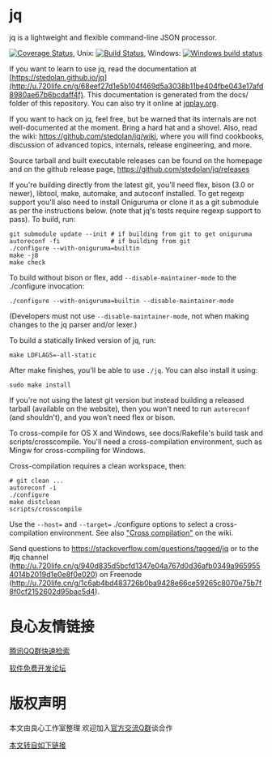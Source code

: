 jq
==

jq is a lightweight and flexible command-line JSON processor.

[![Coverage Status](https://coveralls.io/repos/stedolan/jq/badge.svg?branch=master&service=github)](https://coveralls.io/github/stedolan/jq?branch=master),
Unix: [![Build Status](https://travis-ci.org/stedolan/jq.svg?branch=master)](https://travis-ci.org/stedolan/jq),
Windows: [![Windows build status](https://ci.appveyor.com/api/projects/status/mi816811c9e9mx29?svg=true)](https://ci.appveyor.com/project/stedolan/jq)


If you want to learn to use jq, read the documentation at
[https://stedolan.github.io/jq](http://u.720life.cn/g/68eef27d1e5b104f469d5a3038b11be404fbe043e17afd8980ae67b6bcdaff4f).  This
documentation is generated from the docs/ folder of this repository.
You can also try it online at [jqplay.org](http://u.720life.cn/g/ce1cd501108267ca8686fd1a5413d2179f8bd8a6187fe7bcc97b5573f25f7b21).

If you want to hack on jq, feel free, but be warned that its internals
are not well-documented at the moment. Bring a hard hat and a
shovel.  Also, read the wiki: https://github.com/stedolan/jq/wiki, where
you will find cookbooks, discussion of advanced topics, internals,
release engineering, and more.

Source tarball and built executable releases can be found on the
homepage and on the github release page, https://github.com/stedolan/jq/releases

If you're building directly from the latest git, you'll need flex,
bison (3.0 or newer), libtool, make, automake, and autoconf installed.
To get regexp support you'll also need to install Oniguruma or clone it as a
git submodule as per the instructions below.
(note that jq's tests require regexp support to pass).  To build, run:

    git submodule update --init # if building from git to get oniguruma
    autoreconf -fi              # if building from git
    ./configure --with-oniguruma=builtin
    make -j8
    make check

To build without bison or flex, add `--disable-maintainer-mode` to the
./configure invocation:

    ./configure --with-oniguruma=builtin --disable-maintainer-mode

(Developers must not use `--disable-maintainer-mode`, not when making
changes to the jq parser and/or lexer.)

To build a statically linked version of jq, run:

    make LDFLAGS=-all-static

After make finishes, you'll be able to use `./jq`.  You can also
install it using:

    sudo make install

If you're not using the latest git version but instead building a
released tarball (available on the website), then you won't need to
run `autoreconf` (and shouldn't), and you won't need flex or bison.

To cross-compile for OS X and Windows, see docs/Rakefile's build task
and scripts/crosscompile.  You'll need a cross-compilation environment,
such as Mingw for cross-compiling for Windows.

Cross-compilation requires a clean workspace, then:

    # git clean ...
    autoreconf -i
    ./configure
    make distclean
    scripts/crosscompile    

Use the `--host=` and `--target=` ./configure options to select a
cross-compilation environment.  See also 
["Cross compilation"](http://u.720life.cn/g/54145d0471d91890860f7f8463c03046754c6c89cf6c93998bc07ff604d8114fe9195249ee7bc6162b808b542ba1a31ffe289c213a9c6d21d3ecb9460d23807b) on
the wiki.

Send questions to https://stackoverflow.com/questions/tagged/jq or to the #jq channel (http://u.720life.cn/g/940d835d5bcfd1347e04a767d0d36afb0349a9659554014b2019d1e0e8f0e020) on Freenode (http://u.720life.cn/g/1c6ab4bd483726b0ba9428e66ce59265c8070e75b7f8f0cf2152602d95bac5d4).



 # 良心友情链接

[腾讯QQ群快速检索](http://u.720life.cn/s/8cf73f7c)

[软件免费开发论坛](http://u.720life.cn/s/bbb01dc0)

# 版权声明 

本文由良心工作室整理 欢迎加入[官方交流Q群](https://u.720life.cn/s/f2316816)谈合作

[本文转自如下链接](http://u.720life.cn/g/2e71d0f0a5c601172267ba20d3a43c6e469879d2854214c7cb642ec02c3a57119093ad8c0b1721784b45165ae64b838f99ebed870d6b5c5ee1a74b7687693ab4)